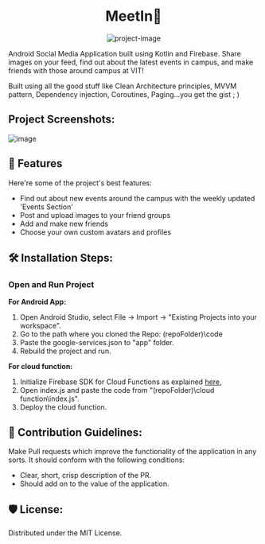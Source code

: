 <h1 align="center" id="title">MeetIn🚀‍</h1>

<p align="center"><img src="https://socialify.git.ci/fahaddalwai/MeetIn/image?language=1&amp;logo=https%3A%2F%2Fsource.android.com%2Fstatic%2Fdocs%2Fsetup%2Fimages%2FAndroid_symbol_green_RGB.png&amp;name=1&amp;owner=1&amp;stargazers=1&amp;theme=Light" alt="project-image"></p>

<p id="description">Android Social Media Application built using Kotlin and Firebase. Share images on your feed, find out about the latest events in campus, and make friends with those around campus at VIT! 
  
Built using all the good stuff like Clean Architecture principles, MVVM pattern, Dependency injection, Coroutines, Paging...you get the gist ; )</p>

<h2>Project Screenshots:</h2>

![image](https://github.com/fahaddalwai/MeetIn/assets/71600359/cb245f7d-ecf6-451e-ab12-915b79839346)


  
  
<h2>🧐 Features</h2>

Here're some of the project's best features:

*   Find out about new events around the campus with the weekly updated 'Events Section'
*   Post and upload images to your friend groups
*   Add and make new friends
*   Choose your own custom avatars and profiles

<h2>🛠️ Installation Steps:</h2>

### Open and Run Project

<b>For Android App:</b>
1. Open Android Studio, select File -> Import -> "Existing Projects into your workspace".
2. Go to the path where you cloned the Repo: (repoFolder)\code
3. Paste the google-services.json to "app" folder.
4. Rebuild the project and run.

<b>For cloud function:</b>
1. Initialize Firebase SDK for Cloud Functions as explained [here](https://firebase.google.com/docs/functions/get-started),
2. Open index.js and paste the code from  "(repoFolder)\cloud function\index.js".
3. Deploy the cloud function.

<h2>🍰 Contribution Guidelines:</h2>

Make Pull requests which improve the functionality of the application in any sorts. It should conform with the following conditions:

*   Clear, short, crisp description of the PR.
*   Should add on to the value of the application.

<h2>🛡️ License:</h2>

Distributed under the MIT License.
